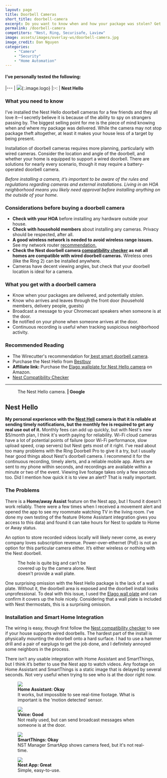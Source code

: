 ```yaml
---
layout: page
title: Doorbell Cameras
short_title: doorbell-camera
excerpt: Do you want to know when and how your package was stolen? Get a doorbell camera.
permalink: /doorbell-camera
competitors: "Nest, Ring, Securisafe, Laview"
image: assets/images/overlay-ws/doorbell-camera.jpg
image_credit: Dan Nguyen
categories: 
    - "Camera"
    - "Security"
    - "Home Automation"
---
```


<!--more-->



#### I’ve personally tested the following:

|---
| ![](assets\images\logo\nest.png){:.image.logo} 
|:-:
| **Nest Hello** 

### What you need to know

I’ve installed the Nest Hello doorbell cameras for a few friends and they all love it—I secretly believe it is because of the ability to spy on strangers passing by. The biggest selling point for me is the piece of mind knowing when and where my package was delivered. While the camera may not stop package theft altogether, at least it makes your house less of a target by being present.

Installation of doorbell cameras requires more planning, particularly with wired cameras. Consider the location and angle of the doorbell, and whether your home is equipped to support a wired doorbell.  There are solutions for nearly every scenario, though it may require a battery-operated doorbell camera.

<p class="box">
<i>Before installing a camera, it’s important to be aware of the rules and regulations regarding cameras and external installations. Living in an HOA neighborhood means you likely need approval before installing anything on the outside of your home.</i></p>

### Considerations before buying a doorbell camera

<ul class="alt">
  <li><b>Check with your HOA</b> before installing any hardware outside your house.</li>
  <li><b>Check with household members</b> about installing any cameras. Privacy should be respected, after all. </li>
  <li><b>A good wireless network is needed to avoid wireless range issues.</b> See my network router <a href="{{ 'network.html' | absolute_url }}">recommendation.</a></li>
  <li><b>Check the Nest doorbell camera <a href="https://nest.com/works/">compatibility checker</a> as not all homes are compatible with wired doorbell cameras.</b> Wireless ones (like the Ring 2) can be installed anywhere.</li>
  <li>Cameras have decent viewing angles, but check that your doorbell location is ideal for a camera. </li>
</ul>


### What you get with a doorbell camera

<ul class="alt">
  <li>Know when your packages are delivered, and potentially stolen.</li>
  <li>Know who arrives and leaves through the front door (household members, delivery people, guests)</li>
  <li>Broadcast a message to your Chromecast speakers when someone is at the door.</li>
  <li>Be notified on your phone when someone arrives at the door. </li>
  <li>Continuous recording is useful when tracking suspicious neighborhood activity.</li>
</ul>



### Recommended Reading

<ul class="alt">
  <li>The Wirecutter's recommendation for<a href="https://thewirecutter.com/reviews/best-smart-doorbell-camera/"> best smart doorbell camera</a>.</li>
  <li>Purchase the Nest Hello from <a href="https://www.bestbuy.com/site/nest-hello-smart-wi-fi-video-doorbell/6172796.p?skuId=6172796">Bestbuy</a></li>
  <li><b>Affiliate link:</b> Purchase the <a href="https://amzn.to/2I2RiQ3">Elago wallplate for Nest Hello camera</a> on Amazon.</li>
  <li><a href="https://nest.com/works/">Nest Compatibility Checker</a></li>
</ul>

<!-- Product Review section -->
<hr class="major" />

<figure class="align-left">
 <img src="assets\images\product-photo\nest-hello.png" alt=""/>
 <figcaption>
The Nest Hello camera. <b>|  Google</b>
 </figcaption>
</figure>

## Nest Hello

**My personal experience with the [Nest Hell](https://www.bestbuy.com/site/nest-hello-smart-wi-fi-video-doorbell/6172796.p?skuId=6172796) camera is that it is reliable at sending timely notifications, but the monthly fee is required to get any real use out of it.** Monthly fees can add up quickly, but with Nest's new $5/month plan, I think it's worth paying for reliability. Wi-Fi cloud cameras have a lot of potential points of failure (poor Wi-Fi performance, slow upload speed, crap servers) but Nest gets most of it right. I've read about too many problems with the Ring Doorbell Pro to give it a try, but I usually hear good things about Nest's doorbell camera.  I recommend it for the continuous recording, timely alerts, and a reliable mobile app. Alerts are sent to my phone within seconds, and recordings are available within a minute or two of the event. Viewing live footage takes only a few seconds too. Did I mention how quick it is to view an alert? That is really important.

### The Problems

There is a **Home/away Assist** feature on the Nest app, but I found it doesn’t work reliably. There were a few times when I received a movement alert and opened the app to see my roommate watching TV in the living room. I’ve done my own testing of the feature (Home Assistant integration gives you access to this data) and found it can take hours for Nest to update to Home or Away status.

An option to store recorded videos locally will likely never come, as every company loves subscription revenue. Power-over-ethernet (PoE) is not an option for this particular camera either. It’s either wireless or nothing with the Nest doorbell.

<figure class="align-center" style="width:50%;">
 <a class="image-link" href="assets\images\other\nest-doorbell.jpg" ><img src="assets\images\other\nest-doorbell.jpg" alt="" /></a>
 <figcaption>
The hole is quite big and can’t be covered up by the camera alone. Nest doesn't provide a wall plate.
 </figcaption>
</figure>

One surprising omission with the Nest Hello package is the lack of a wall plate. Without it, the doorbell area is exposed and the doorbell install looks unprofessional. To deal with this issue, I used the [Elago wall plate](https://amzn.to/2I2RiQ3) and can confirm it covers up the hole nicely. Considering that a wall plate is included with Nest thermostats, this is a surprising omission.

### Installation and Smart Home Integration
The wiring is easy, though first follow the [Nest compatibility checker](https://nest.com/works/) to see if your house supports wired doorbells. The hardest part of the install is physically mounting the doorbell onto a hard surface. I had to use a hammer drill and a pair of earplugs to get the job done, and I definitely annoyed some neighbors in the process.

There isn’t any usable integration with Home Assistant and SmartThings, but I think it’s better to use the Nest app to watch videos. Any footage on Home Assistant and SmartThings is a static image that is delayed by several seconds. Not very useful when trying to see who is at the door right now.


<div class="row">
	<!-- Break -->
	<div class="6u 12u$(medium)">
	  <figure class="fourthtest">
        <img src="assets/images/integrations/nest-doorbell-ha.png" />
        <figcaption>
          <b>Home Assistant: Okay</b><br> It works, but impossible to see real-time footage. What is important is the ‘motion detected’ sensor.
        </figcaption>
      </figure>
	</div>
	<div class="6u 12u$(medium)">
      <figure class="fourthtest">
       <img src="assets/images/integrations/google-home.png" />
       <figcaption>
         <b>Voice: Good</b><br>Not really used, but can send broadcast messages when someone is at the door.
       </figcaption>
      </figure>
	</div>
</div>

<div class="row">
	<!-- Break -->
	<div class="6u 12u$(medium)">
      <figure class="fourthtest">
        <img src="assets/images/integrations/nest-indoor-st.png" />
      <figcaption>
         <b>SmartThings: Okay</b><br> NST Manager SmartApp shows camera feed, but it's not real-time.</figcaption>
      </figure>
	</div>
	<div class="6u 12u$(medium)">
      <figure class="fourthtest">
       <img src="assets/images/integrations/nest-doorbell-app.png"  />
       <figcaption>
         <b>Nest App: Great</b><br>Simple, easy-to-use.
       </figcaption>
      </figure>
	</div>
</div>